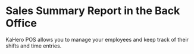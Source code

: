 # **Sales Summary Report in the Back Office**

KaHero POS allows you to manage your employees and keep track of their shifts and time entries.